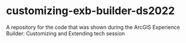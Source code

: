 # customizing-exb-builder-ds2022
A repository for the code that was shown during the ArcGIS Experience Builder: Customizing and Extending tech session
